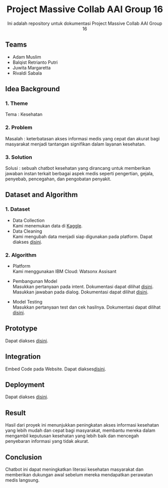 <h1 align="center"> Project Massive Collab AAI Group 16 </h1>

<p align="center"> 
Ini adalah repository untuk dokumentasi Project Massive Collab AAI Group 16
</p>

## Teams

- Adam Muslim
- Balqist Retrianto Putri
- Juwita Margaretta
- Rivaldi Sabala

## Idea Background

### 1. Theme
Tema : Kesehatan

### 2. Problem
Masalah : keterbatasan akses informasi medis yang cepat dan akurat bagi masyarakat menjadi tantangan signifikan dalam layanan kesehatan.

### 3. Solution
Solusi : sebuah chatbot kesehatan yang dirancang untuk memberikan jawaban instan terkait berbagai aspek medis seperti pengertian, gejala, penyebab, pencegahan, dan pengobatan penyakit. 

## Dataset and Algorithm

### 1. Dataset
- Data Collection <br />
Kami menemukan data di <a href="https://www.kaggle.com/datasets/jpmiller/layoutlm/data">Kaggle</a>.
- Data Cleaning <br />
Kami mengubah data menjadi siap digunakan pada platform. Dapat diakses <a href="https://github.com/Adam21M/Project-Massive-Collab-AAI-Group-16/blob/main/Dataset%20Chatbot/Dataset%20Chatbot.docx">disini</a>.

### 2. Algorithm

- Platform <br />
Kami menggunakan IBM Cloud: Watsonx Assisant

- Pembangunan Model <br />
Masukkan pertanyaan pada intent. Dokumentasi dapat dilihat <a href="https://github.com/Adam21M/Project-Massive-Collab-AAI-Group-16/blob/main/Dokumentasi/Membuat%20Intents.png">disini</a>.
Masukkan jawaban pada dialog. Dokumentasi dapat dilihat <a href="https://github.com/Adam21M/Project-Massive-Collab-AAI-Group-16/blob/main/Dokumentasi/Membuat%20Dialog.png">disini</a>.

- Model Testing <br />
Masukkan pertanyaan test dan cek hasilnya. Dokumentasi dapat dilihat <a href="https://github.com/Adam21M/Project-Massive-Collab-AAI-Group-16/blob/main/Dokumentasi/Testing.png">disini</a>.

## Prototype
Dapat diakses <a href="https://web-chat.global.assistant.watson.appdomain.cloud/preview.html?backgroundImageURL=https%3A%2F%2Fus-south.assistant.watson.cloud.ibm.com%2Fpublic%2Fimages%2Fupx-427a9f7d-f34b-49df-a5f8-5b8b7c7f91de%3A%3Aa615be3f-76fc-461d-b4c1-83d8b632d20e&integrationID=15ca6a42-1f3e-4d50-bb69-d4030604d5d1&region=us-south&serviceInstanceID=427a9f7d-f34b-49df-a5f8-5b8b7c7f91de">disini</a>.

## Integration
Embed Code pada Website. Dapat diakses<a href="https://github.com/Adam21M/Project-Massive-Collab-AAI-Group-16/blob/main/Embed%20Code/index.html">disini</a>.

## Deployment
Dapat diakses <a href="https://resilient-banoffee-1accc8.netlify.app/">disini</a>.

## Result
Hasil dari proyek ini menunjukkan peningkatan akses informasi kesehatan yang lebih mudah dan cepat bagi masyarakat, membantu mereka dalam mengambil keputusan kesehatan yang lebih baik dan mencegah penyebaran informasi yang tidak akurat.

## Conclusion
Chatbot ini dapat meningkatkan literasi kesehatan masyarakat dan memberikan dukungan awal sebelum mereka mendapatkan perawatan medis langsung. 
